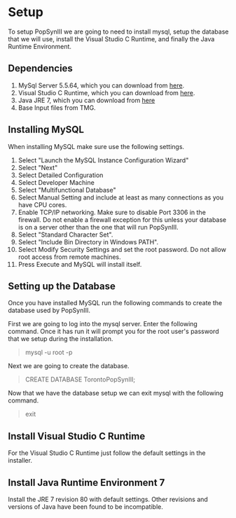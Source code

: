 # Setup

To setup PopSynIII we are going to need to install mysql, setup the database that we will use, install the Visual Studio C Runtime, and finally the Java Runtime Environment.

## Dependencies 

1. MySql Server 5.5.64, which you can download from [here](https://tmg.utoronto.ca/files/PopulationSynthesis/mysql-5.5.62-winx64.msi).
2. Visual Studio C Runtime, which you can download from [here](https://tmg.utoronto.ca/files/PopulationSynthesis/vcredist_x64.exe).
3. Java JRE 7, which you can download from [here](https://tmg.utoronto.ca/files/PopulationSynthesis/jre-7u80-windows-x64.exe)
4. Base Input files from TMG.

## Installing MySQL

When installing MySQL make sure use the following settings.

1. Select "Launch the MySQL Instance Configuration Wizard"
2. Select "Next"
3. Select Detailed Configuration
4. Select Developer Machine
5. Select "Multifunctional Database"
6. Select Manual Setting and include at least as many connections as you have CPU cores.
7. Enable TCP/IP networking.  Make sure to disable Port 3306 in the firewall.  Do not enable a firewall exception for this unless your database is on a server other than the one that will run PopSynIII.
8. Select "Standard Character Set".
9. Select "Include Bin Directory in Windows PATH".
10. Select Modify Security Settings and set the root password.  Do not allow root access from remote machines.
11. Press Execute and MySQL will install itself.

## Setting up the Database

Once you have installed MySQL run the following commands to create the database used by PopSynIII.

First we are going to log into the mysql server.  Enter the following command.  Once it has run it will prompt you for the root user's password that we setup during the installation.

> mysql -u root -p

Next we are going to create the database.

> CREATE DATABASE TorontoPopSynIII;

Now that we have the database setup we can exit mysql with the following command.

> exit

## Install Visual Studio C Runtime

For the Visual Studio C Runtime just follow the default settings in the installer.

## Install Java Runtime Environment 7

Install the JRE 7 revision 80 with default settings.  Other revisions and versions of Java have been found to be incompatible.
